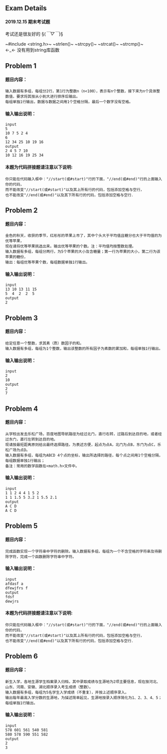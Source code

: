 ## Exam Details
#### 2019.12.15 期末考试题
考试还是很友好的 §(*￣▽￣*)§

~#include <string.h>~ ~strlen()~ ~strcpy()~ ~strcat()~ ~strcmp()~  
←_← 没有用到string库函数

## Problem 1
#### 题目内容：
    输入数据有多组，每组分2行，第1行为整数n（n<100），表示有n个整数，接下来为n个具体整数值，要求将其按从小到大进行排序后输出。
    每组单独1行输出，数据与数据之间用1个空格分隔，最后一个数字没有空格。
#### 输入输出说明：
    input
    5
    10 7 5 2 4
    6
    12 34 25 10 19 16
    output
    2 4 5 7 10
    10 12 16 19 25 34
#### 本题为代码拼接题请注意以下说明:
    你只能在代码输入框中："//start(或#start)"行的下面，"//end(或#end)"行的上面输入你的代码，
    而不能改变"//start(或#start)"以及其上所有行的代码，包括添加空格与空行，
    也不能改变"//end(或#end)"以及其下所有行的代码，包括添加空格与空行．

## Problem 2
#### 题目内容：
    金色的秋天，收获的季节，红彤彤的苹果上市了，其中个头大于平均值且糖分也大于平均值的为优等苹果，
    现在请将优等苹果挑选出来。输出优等苹果的个数。注：平均值均按整数处理。
    输入数据有多组，每组分两行，为5个苹果的大小及含糖量；第一行为苹果的大小，第二行为该苹果的糖份，
    输出：每组优等苹果个数，每组数据单独1行输出。
#### 输入输出说明：
    input
    13 10 13 11 15 
    5  4  2  2  5
    output
    2

## Problem 3
#### 题目内容：
    给定任意一个整数，求其素（质）数因子的和。
    输入数据有多组，每组为1个整数，输出该整数的所有因子为素数的累加和，每组单独1行输出。
#### 输入输出说明：
    input
    2
    10
    output
    2
    7

## Problem 4
#### 题目内容：
    从学校出发去乐松广场，百度地图导航路径为经过北门，直行右转，过路后到达目的地，或者经过东门，直行左转到达目的地。
    现请按最短距离原则给出最终选择路径。为表述方便，起点为点A，北门为点B，东门为点C，乐松广场为点D。
    输入数据有多组，每组为ABCD 4个点的坐标，输出所选择的路径，每个点之间用1个空格分隔，每组数据单独1行输出；
    备注：常用的数学函数在<math.h>文件中。
#### 输入输出说明：
    input
    1 1 2 4 4 1 5 2
    1 1 1.5 5 3.2 1 5.5 2.1 
    output
    A C D
    A C D

## Problem 5
#### 题目内容：
    完成函数实现一个字符串中字符的删除。输入数据有多组，每组为一个不含空格的字符串及待删除字符，完成一个函数删除字符串中字符。
#### 输入输出说明：
    input
    afdasf a
    dfewjfrs f
    output
    fdsf
    dewjrs
#### 本题为代码拼接题请注意以下说明:
    你只能在代码输入框中："//start(或#start)"行的下面，"//end(或#end)"行的上面输入你的代码，
    而不能改变"//start(或#start)"以及其上所有行的代码，包括添加空格与空行，
    也不能改变"//end(或#end)"以及其下所有行的代码，包括添加空格与空行．

## Problem 6
#### 题目内容：
    新生入学，各地生源学生档案录入归档，其中录取成绩与生源地为2项主要信息，现在按河北、山东、河南、安徽、湖北顺序录入考生成绩（整数）。
    输入数据有多组，每组为5名学生入学成绩（不重复），并按上述顺序录入。
    输出每年最高入学分数的生源地，为描述简单起见，生源地按录入顺序简化为1、2、3、4、5；每组单独1行输出。
#### 输入输出说明：
    input
    578 601 561 540 581
    580 578 590 551 582
    output
    2
    3
